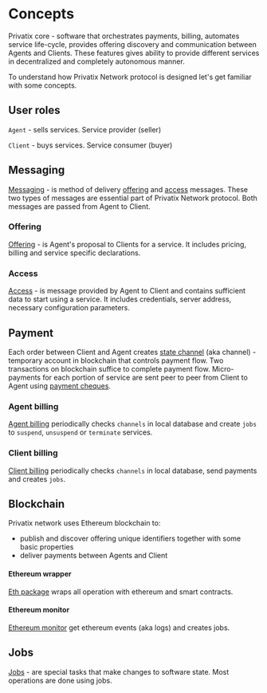 # Concepts

Privatix core - software that orchestrates payments, billing, automates service life-cycle, provides offering discovery and communication between Agents and Clients. These features gives ability to provide different services in decentralized and completely autonomous manner.

To understand how Privatix Network protocol is designed let's get familiar with some concepts.

## User roles

`Agent` - sells services. Service provider \(seller\)

`Client` - buys services. Service consumer \(buyer\)

## Messaging

[Messaging](messaging/) - is method of delivery [offering](messaging/offering/) and [access](messaging/access/) messages. These two types of messages are essential part of Privatix Network protocol. Both messages are passed from Agent to Client.

### Offering

[Offering](messaging/offering/) - is Agent's proposal to Clients for a service. It includes pricing, billing and service specific declarations.

### Access

[Access](messaging/access/) - is message provided by Agent to Client and contains sufficient data to start using a service. It includes credentials, server address, necessary configuration parameters.

## Payment

Each order between Client and Agent creates [state channel](payments/channel.md) \(aka channel\) - temporary account in blockchain that controls payment flow. Two transactions on blockchain suffice to complete payment flow. Micro-payments for each portion of service are sent peer to peer from Client to Agent using [payment cheques](payments/payments-1.md).

### Agent billing

[Agent billing](payments/agent_billing.md) periodically checks `channels` in local database and create `jobs` to `suspend`, `unsuspend` or `terminate` services.

### Client billing

[Client billing](payments/client_billing.md) periodically checks `channels` in local database, send payments and creates `jobs`.

## Blockchain

Privatix network uses Ethereum blockchain to:

* publish and discover offering unique identifiers together with some basic properties
* deliver payments between Agents and Client

#### Ethereum wrapper

[Eth package](https://github.com/Privatix/dappctrl/tree/master/eth) wraps all operation with ethereum and smart contracts.

#### Ethereum monitor

[Ethereum monitor](ethereum/ethereum_monitor.md) get ethereum events \(aka logs\) and creates jobs.

## Jobs

[Jobs](jobs/job.md) - are special tasks that make changes to software state. Most operations are done using jobs.


